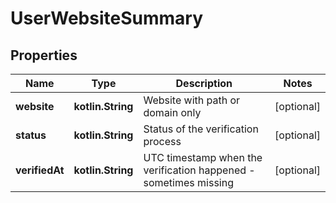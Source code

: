 
# UserWebsiteSummary

## Properties
| Name | Type | Description | Notes |
| ------------ | ------------- | ------------- | ------------- |
| **website** | **kotlin.String** | Website with path or domain only |  [optional] |
| **status** | **kotlin.String** | Status of the verification process |  [optional] |
| **verifiedAt** | **kotlin.String** | UTC timestamp when the verification happened - sometimes missing |  [optional] |



